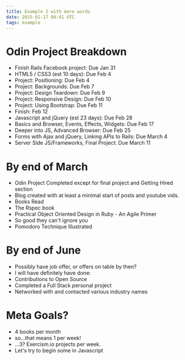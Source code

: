 ```yaml
---
title: Example 2 with more words
date: 2015-02-17 06:41 UTC
tags: example
---
```


# Odin Project Breakdown
- Finish Rails Facebook project: Due Jan 31
- HTML5 / CSS3 (est 10 days): Due Feb 4
- Project: Positioning: Due Feb 4
- Project: Backgrounds: Due Feb 7
- Project: Design Teardown: Due Feb 9
- Project: Responsive Design: Due Feb 10
- Project: Using Bootstrap: Due Feb 11
- Finish: Feb 12
- Javascript and jQuery (est 23 days): Due Feb 28
- Basics and Browser, Events, Effects, Widgets: Due Feb 17
- Deeper into JS, Advanced Browser: Due Feb 25
- Forms with Ajax and jQuery, Linking APIs to Rails: Due March 4
- Server Side JS/Frameworks, Final Project: Due March 11

# By end of March
- Odin Project Completed except for final project and Getting Hired section
- Blog created with at least a minimal start of posts and youtube vids.
- Books Read
- The Rspec book
- Practical Object Oriented Design in Ruby - An Agile Primer
- So good they can't ignore you
- Pomodoro Technique Illustrated

# By end of June
- Possibly have job offer, or offers on table by then?
- I will have definitely have done:
- Contributions to Open Source
- Completed a Full Stack personal project
- Networked with and contacted various industry names

# Meta Goals?
- 4 books per month
- so...that means 1 per week!
- ...3? Exercism.io projects per week.
- Let's try to begin some in Javascript

